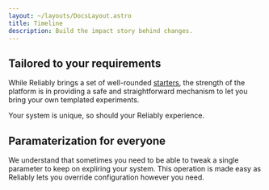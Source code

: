 ```yaml
---
layout: ~/layouts/DocsLayout.astro
title: Timeline
description: Build the impact story behind changes.
---
```


## Tailored to your requirements

While Reliably brings a set of well-rounded [starters](/docs/concepts/starters),
the strength of the platform is in providing a safe and straightforward
mechanism to let you bring your own templated experiments.

Your system is unique, so should your Reliably experience.

## Paramaterization for everyone

We understand that sometimes you need to be able to tweak a single parameter
to keep on expliring your system. This operation is made easy as Reliably
lets you override configuration however you need.